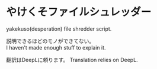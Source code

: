 # やけくそファイルシュレッダー
yakekuso(desperation) file shredder script.

説明できるほどのモノができてない。<br>
I haven't made enough stuff to explain it.







翻訳はDeepLに頼ります。
Translation relies on DeepL.
